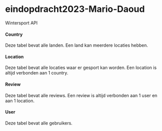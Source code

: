 # eindopdracht2023-Mario-Daoud
Wintersport API

#### Country
Deze tabel bevat alle landen. Een land kan meerdere locaties hebben.
#### Location
Deze tabel bevat alle locaties waar er gesport kan worden. Een location is altijd verbonden aan 1 country. 
#### Review
Deze tabel bevat alle reviews. Een review is altijd verbonden aan 1 user en aan 1 location.
#### User
Deze tabel bevat alle gebruikers.
